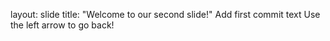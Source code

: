 layout: slide
title: "Welcome to our second slide!"
Add first commit text
Use the left arrow to go back!
